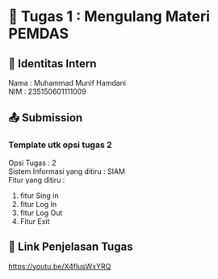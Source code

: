 # 📁 Tugas 1 : Mengulang Materi PEMDAS

## 👤 Identitas Intern
Nama : Muhammad Munif Hamdani      
NIM  : 235150601111009

## 📤 Submission

### Template utk opsi tugas 2
Opsi Tugas : 2            
Sistem Informasi yang ditiru : SIAM              
Fitur yang ditiru :                   
1. fitur Sing in
2. fitur Log In
3. fitur Log Out
4. Fitur Exit

## 🔗 Link Penjelasan Tugas

https://youtu.be/X4flusWxYRQ

